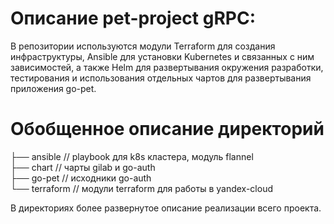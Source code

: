 # Описание pet-project gRPC:
В репозитории используются модули Terraform для создания инфраструктуры, Ansible для установки Kubernetes и связанных с ним зависимостей, а также Helm для развертывания окружения разработки, тестирования и использования отдельных чартов для развертывания приложения go-pet.

# Обобщенное описание директорий

├── ansible // playbook для k8s кластера, модуль flannel  
├── chart // чарты gilab и go-auth    
├── go-pet // исходники go-auth     
└── terraform // модули terraform для работы в yandex-cloud      

В директориях более развернутое описание реализации всего проекта.
 



